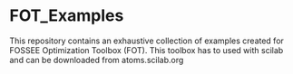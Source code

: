 # FOT_Examples
This repository contains an exhaustive collection of examples created for FOSSEE Optimization Toolbox (FOT). 
This toolbox has to used with scilab and can be downloaded from atoms.scilab.org
